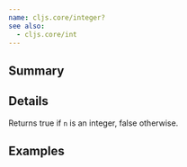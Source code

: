 ```yaml
---
name: cljs.core/integer?
see also:
  - cljs.core/int
---
```


## Summary

## Details

Returns true if `n` is an integer, false otherwise.

## Examples
